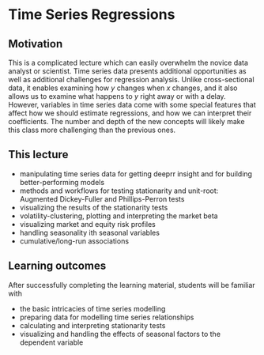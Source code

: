 # Time Series Regressions

## Motivation

This is a complicated lecture which can easily overwhelm the novice data analyst or scientist. Time series data presents additional opportunities as well as additional challenges for regression analysis. Unlike cross-sectional data, it enables examining how $y$ changes when $x$ changes, and it also allows us to examine what happens to $y$ right away or with a delay. However, variables in time series data come with some special features that affect how we should estimate regressions, and how we can interpret their coefficients. The number and depth of the new concepts will likely make this class more challenging than the previous ones. 

## This lecture

- manipulating time series data for getting deeprr insight and for building better-performing models
- methods and workflows for testing stationarity and unit-root: Augmented Dickey-Fuller and Phillips-Perron tests
- visualizing the results of the stationarity tests
- volatility-clustering, plotting and interpreting the market beta
- visualizing market and equity risk profiles
- handling seasonality ith seasonal variables
- cumulative/long-run associations

## Learning outcomes

After successfully completing the learning material, students will be familiar with

- the basic intricacies of time series modelling
- preparing data for modelling time series relationships
- calculating and interpreting stationarity tests
- visualizing and handling the effects of seasonal factors to the dependent variable